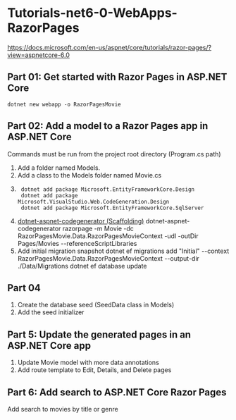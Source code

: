 ﻿# Tutorials-net6-0-WebApps-RazorPages
https://docs.microsoft.com/en-us/aspnet/core/tutorials/razor-pages/?view=aspnetcore-6.0

## Part 01: Get started with Razor Pages in ASP.NET Core
    dotnet new webapp -o RazorPagesMovie

## Part 02: Add a model to a Razor Pages app in ASP.NET Core
Commands must be run from the project root directory (Program.cs path)
1) Add a folder named Models.
2) Add a class to the Models folder named Movie.cs
3)
        dotnet add package Microsoft.EntityFrameworkCore.Design
        dotnet add package Microsoft.VisualStudio.Web.CodeGeneration.Design
        dotnet add package Microsoft.EntityFrameworkCore.SqlServer
4) [dotnet-aspnet-codegenerator (Scaffolding)](https://docs.microsoft.com/en-us/aspnet/core/fundamentals/tools/dotnet-aspnet-codegenerator?view=aspnetcore-6.0 "ASP.NET Core scaffolding engine")
        dotnet-aspnet-codegenerator razorpage -m Movie -dc RazorPagesMovie.Data.RazorPagesMovieContext -udl -outDir Pages/Movies --referenceScriptLibraries
5) Add initial migration snapshot
        dotnet ef migrations add "Initial" --context RazorPagesMovie.Data.RazorPagesMovieContext --output-dir ./Data/Migrations
        dotnet ef database update

## Part 04
1) Create the database seed (SeedData class in Models)
2) Add the seed initializer

## Part 5: Update the generated pages in an ASP.NET Core app
1) Update Movie model with more data annotations
2) Add route template to Edit, Details, and Delete pages

## Part 6: Add search to ASP.NET Core Razor Pages
Add search to movies by title or genre

